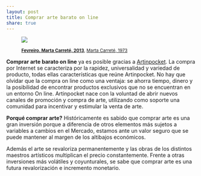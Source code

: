 ```yaml
---
layout: post
title: Comprar arte barato on line
share: true
---
```


<figure class="text-center">
	<img src="http://www.artinpocket.cat/wp-content/uploads/2014/02/fevreiro-marta-carrete-2013-403.jpg">
	<figcaption>
		<p><small><strong><a href="http://www.artinpocket.cat/product/fevreiro-marta-carrete-2013-403/">Fevreiro. Marta Carreté, 2013</a></strong>, <a href="http://www.artinpocket.cat/product-tag/marta-carrete/">Marta Carreté, 1973</a></small></p>
	</figcaption>
</figure>

**Comprar arte barato on line** ya es posible gracias a [Artinpocket](http://www.artinpocket.cat/). La compra por Internet se caracteriza por la rapidez, universalidad y variedad de producto, todas ellas características que  reúne  Artinpocket. No hay que olvidar que la compra on line como una ventaja: se ahorra tiempo, dinero y la posibilidad de encontrar productos exclusivos que no se encuentran en un entorno On line. Artinpocket nace con la voluntad de abrir nuevos canales de promoción y compra de arte, utilizando como soporte una comunidad para incentivar y estimular la venta de arte. 

**Porqué comprar arte?** Históricamente es sabido que comprar arte es una gran inversión porque a diferencia de otros elementos más sujetos a variables a cambios en el Mercado, estamos ante un valor seguro que se puede mantener al margen de los altibajos económicos. 

Además el arte se revaloriza permanentemente y las obras de los distintos maestros artísticos multiplican el precio constantemente. Frente a otras inversiones más volátiles y coyunturales, se sabe que comprar arte es una futura revalorización e incremento monetario.